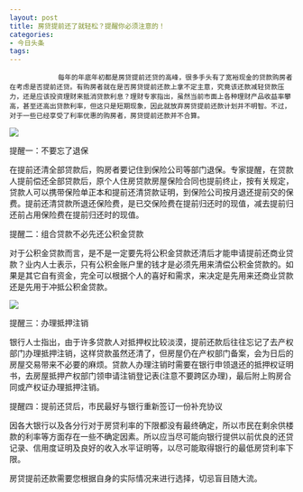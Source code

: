 ```yaml
---
layout: post
title: 房贷提前还了就轻松？提醒你必须注意的！
categories:
- 今日头条
tags:
---
```

				每年的年底年初都是房贷提前还贷的高峰，很多手头有了宽裕现金的贷款购房者在考虑是否提前还贷。有购房者就在是否房贷提前还款上拿不定主意，究竟该还款减轻贷款压力，还是应该投资理财来抵消贷款利息？理财专家指出，虽然当前市面上各种理财产品收益率攀高，甚至还高出贷款利率，但这只是短期现象，因此就放弃房贷提前还款计划并不明智。不过，对于一些已经享受了利率优惠的购房者，房贷提前还款并不合算。

![](http://p3.pstatp.com/large/8579/5987626693)

提醒一：不要忘了退保

在提前还清全部贷款后，购房者要记住到保险公司等部门退保。专家提醒，在贷款人提前偿还全部贷款后，原个人住房贷款房屋保险合同也提前终止，按有关规定，贷款人可以携带保险单正本和提前还清贷款证明，到保险公司按月退还提前交的保费。提前还清贷款所退还保险费，是已交保险费在提前归还时的现值，减去提前归还前占用保险费在提前归还时的现值。

提醒二：组合贷款不必先还公积金贷款

对于公积金贷款而言，是不是一定要先将公积金贷款还清后才能申请提前还商业贷款？业内人士表示，只有公积金账户里的钱才是必须先用来清偿公积金贷款的。如果是其它自有资金，完全可以根据个人的喜好和需求，来决定是先用来还商业贷款还是先用于冲抵公积金贷款。

![](http://p3.pstatp.com/large/8581/4530414310)

提醒三：办理抵押注销

银行人士指出，由于许多贷款人对抵押权比较淡漠，提前还款后往往忘记了去产权部门办理抵押注销，这样贷款虽然还清了，但房屋仍在产权部门备案，会为日后的房屋交易带来不必要的麻烦。贷款人办理注销时需要在银行申领退还的抵押权证明书，去房屋抵押产权部门领申请注销登记表(注意不要跨区办理)，最后附上购房合同或产权证办理抵押注销。

提醒四：提前还贷后，市民最好与银行重新签订一份补充协议

因各大银行以及各分行对于房贷利率的下限都没有最终确定，所以市民在剩余供楼款的利率等方面存在一些不确定因素。所以应当尽可能向银行提供以前优良的还贷记录、信用度证明及良好的收入水平证明等，以尽可能取得银行的最低房贷利率下限。

房贷提前还款需要您根据自身的实际情况来进行选择，切忌盲目随大流。